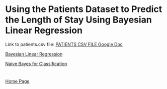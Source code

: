# Using the Patients Dataset to Predict the Length of Stay Using Bayesian Linear Regression

Link to patients.csv file: [PATIENTS CSV FILE Google Doc](https://docs.google.com/document/d/1OFuEWP-wQcWgwx7BPe7-96mQUfEGh2nCv6xnfJUmPC4/edit?usp=sharing)

[Bayesian Linear Regression](https://github.com/EvaGostiuk/MAT4376-project-2-team-3/blob/master/PATIENTS_DataSet/01-Bayesian_Linear_Regression.md)

[Naive Bayes for Classification](https://github.com/EvaGostiuk/MAT4376-project-2-team-3/tree/master/PATIENTS_DataSet)

# 

[Home Page](https://github.com/EvaGostiuk/MAT4376-project-2-team-3/blob/master/README.md)
